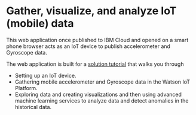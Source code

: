 # Gather, visualize, and analyze IoT (mobile) data

This web application once published to IBM Cloud and opened on a smart phone browser acts as an IoT device to publish accelerometer and Gyroscope data.

The web application is built for a [solution tutorial](https://console.bluemix.net/docs/tutorials/gather-visualize-analyze-iot-data.html) that walks you through
- Setting up an IoT device.
- Gathering mobile accelerometer and Gyroscope data in the Watson IoT Platform.
- Exploring data and creating visualizations and then using advanced machine learning services to analyze data and detect anomalies in the historical data.
